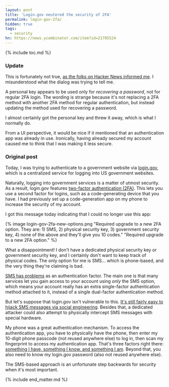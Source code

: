 ```yaml
---
layout: post
title: 'Login.gov neutered the security of 2FA'
permalink: login-gov-2fa/
hidden: true
tags:
  - security
hn: https://news.ycombinator.com/item?id=21785524
---
```


{% include toc.md %}

### Update

This is fortunately not true, [as the folks on Hacker News informed me](https://news.ycombinator.com/item?id=21785524). I misunderstood what the dialog was
trying to tell me.

A personal key appears to be used only for *recovering a password*, not for
regular 2FA login. The wording is strange because it's not replacing a 2FA
method with another 2FA method for regular authentication, but instead updating
the method used for recovering a password.

I almost certainly got the personal key and threw it away, which is what I
normally do.

From a UI perspective, it would be nice if it mentioned that an authentication
app was already in use. Ironically, having already secured my account caused me
to think that I was making it less secure.

### Original post

Today, I was trying to authenticate to a government website via
[login.gov](https://login.gov), which is a centralized service for logging into
US government websites.

Naturally, logging into government services is a matter of utmost security. As a
result, login.gov features [two-factor authentication (2FA)][2fa]. This lets you
use a second factor for logins, such as a code-generating device that you have.
I had previously set up a code-generation app on my phone to increase the
security of my account.

  [2fa]: https://en.wikipedia.org/wiki/Multi-factor_authentication

I got this message today indicating that I could no longer use this app:

{% image login-gov-2fa-new-options.png
         "Required upgrade to a new 2FA option. They are: 1) SMS, 2) physical
         security key, 3) government security key, 4) none of the above and
         they'll give you 10 codes."
         "Required upgrade to a new 2FA option." %}

What a disappointment! I don't have a dedicated physical security key or
government security key, and I certainly don't want to keep track of physical
codes. The only option for me is SMS... which is phone-based, and the very thing
they're claiming is bad.

[SMS has problems][sms-2fa] as an authentication factor. The main one is that
many services let you gain access to your account using *only* the SMS option,
which means your account really has an extra single-factor authentication method
attached to it, instead of a single dual-factor authentication method.

  [sms-2fa]: https://www.pindrop.com/blog/nist-explains-proposed-ban-on-sms-for-2fa/

But let's suppose that login.gov isn't vulnerable to this. [It's still fairly
easy to hijack SMS messages via social engineering][sms-hijack]. Besides that, a
dedicated attacker could also attempt to physically intercept SMS messages with
special hardware.

  [sms-hijack]: https://www.jwz.org/blog/2018/07/two-factor-auth-and-sms-hijacking/

My phone was a great authentication mechanism. To access the authentication app,
you have to physically have the phone, then enter my 10-digit phone passcode
(not reused anywhere else) to log in, then scan my fingerprint to access my
authentication app. That's three factors right there: [something I have,
something I know, and something I am][3fa]. Beyond that, you also need to know
my login.gov password (also not reused anywhere else).

  [3fa]: https://blog.gemalto.com/security/2011/09/05/three-factor-authentication-something-you-know-something-you-have-something-you-are/

The SMS-based approach is an unfortunate step backwards for security when it's
most important.

{% include end_matter.md %}
